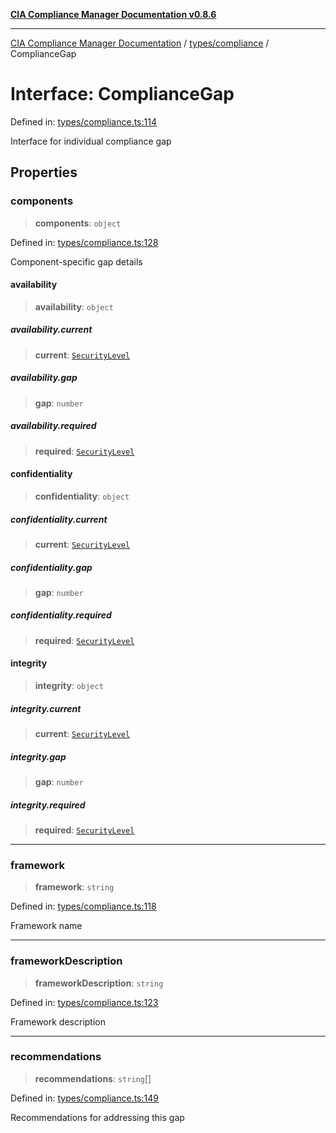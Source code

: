 [**CIA Compliance Manager Documentation v0.8.6**](../../../README.md)

***

[CIA Compliance Manager Documentation](../../../modules.md) / [types/compliance](../README.md) / ComplianceGap

# Interface: ComplianceGap

Defined in: [types/compliance.ts:114](https://github.com/Hack23/cia-compliance-manager/blob/050a250237d6f621490781dbdf95155919f35aed/src/types/compliance.ts#L114)

Interface for individual compliance gap

## Properties

### components

> **components**: `object`

Defined in: [types/compliance.ts:128](https://github.com/Hack23/cia-compliance-manager/blob/050a250237d6f621490781dbdf95155919f35aed/src/types/compliance.ts#L128)

Component-specific gap details

#### availability

> **availability**: `object`

##### availability.current

> **current**: [`SecurityLevel`](../../../index/type-aliases/SecurityLevel.md)

##### availability.gap

> **gap**: `number`

##### availability.required

> **required**: [`SecurityLevel`](../../../index/type-aliases/SecurityLevel.md)

#### confidentiality

> **confidentiality**: `object`

##### confidentiality.current

> **current**: [`SecurityLevel`](../../../index/type-aliases/SecurityLevel.md)

##### confidentiality.gap

> **gap**: `number`

##### confidentiality.required

> **required**: [`SecurityLevel`](../../../index/type-aliases/SecurityLevel.md)

#### integrity

> **integrity**: `object`

##### integrity.current

> **current**: [`SecurityLevel`](../../../index/type-aliases/SecurityLevel.md)

##### integrity.gap

> **gap**: `number`

##### integrity.required

> **required**: [`SecurityLevel`](../../../index/type-aliases/SecurityLevel.md)

***

### framework

> **framework**: `string`

Defined in: [types/compliance.ts:118](https://github.com/Hack23/cia-compliance-manager/blob/050a250237d6f621490781dbdf95155919f35aed/src/types/compliance.ts#L118)

Framework name

***

### frameworkDescription

> **frameworkDescription**: `string`

Defined in: [types/compliance.ts:123](https://github.com/Hack23/cia-compliance-manager/blob/050a250237d6f621490781dbdf95155919f35aed/src/types/compliance.ts#L123)

Framework description

***

### recommendations

> **recommendations**: `string`[]

Defined in: [types/compliance.ts:149](https://github.com/Hack23/cia-compliance-manager/blob/050a250237d6f621490781dbdf95155919f35aed/src/types/compliance.ts#L149)

Recommendations for addressing this gap
